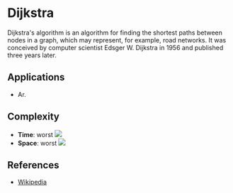 # Dijkstra
Dijkstra's algorithm is an algorithm for finding the shortest paths between nodes in a graph, which may represent, for example, road networks. It was conceived by computer scientist Edsger W. Dijkstra in 1956 and published three years later.

## Applications
* Ar.

## Complexity
* **Time**: worst ![](https://latex.codecogs.com/svg.latex?O(|V|^2))
* **Space**: worst ![](https://latex.codecogs.com/svg.latex?O(|V|))

## References
* [Wikipedia](https://en.wikipedia.org/wiki/Dijkstra%27s_algorithm)